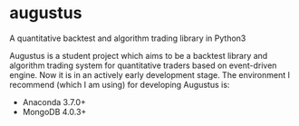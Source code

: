 # augustus
A quantitative backtest and algorithm trading library in Python3

Augustus is a student project which aims to be a backtest library and algorithm trading system for quantitative traders based on event-driven engine. Now it is in an actively early development stage.
The environment I recommend (which I am using) for developing Augustus is:
- Anaconda 3.7.0+
- MongoDB 4.0.3+